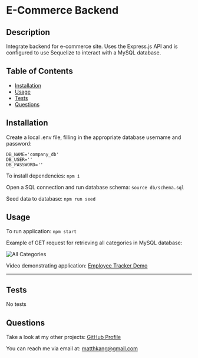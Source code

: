 # E-Commerce Backend

## Description

Integrate backend for e-commerce site. 
Uses the Express.js API and is configured to use Sequelize to interact with a MySQL database.

## Table of Contents

- [Installation](#installation)
- [Usage](#usage)
- [Tests](#tests)
- [Questions](#questions)

## Installation

Create a local .env file, filling in the appropriate database username and password:  
```
DB_NAME='company_db'  
DB_USER=''  
DB_PASSWORD=''
```

To install dependencies:
```npm i```

Open a SQL connection and run database schema:
```source db/schema.sql```

Seed data to database:
```npm run seed```

## Usage

To run application:
```npm start```

Example of GET request for retrieving all categories in MySQL database:

![All Categories](images/get-categories.png)

Video demonstrating application: [Employee Tracker Demo](https://drive.google.com/file/d/1qmagufIJbqilTrqF9cmspx_ASAhua3DU/view?usp=sharing)

---

## Tests

No tests

## Questions

Take a look at my other projects: [GitHub Profile](https://github.com/matthkang)

You can reach me via email at: [matthkang@gmail.com](mailto:matthkang@gmail.com)
